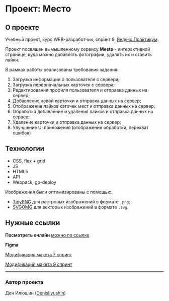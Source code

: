 # Проект: Место

## О проекте

Учебный проект, курс WEB-разработчик, спринт 9. 
[Яндекс.Практикум](https://practicum.yandex.ru/).

Проект посвящен вымышленному сервису **Mesto** - интерактивной странице, куда 
можно добавлять фотографии, удалять их и ставить лайки.

В рамках работы реализованы требования задания:
1. Загрузка информации о пользователе с сервера;
2. Загрузка первоначальных карточек с сервера;
3. Редактирования профиля пользователя и отправка данных на сервер;
4. Добавление новой карточки и отправка данных на сервер;
5. Отображение лайков каточек мест и отправка данных на сервер;
6. Обработка добавление и удаления лайков и отправка данных на сервер;
7. Удаление карточки и отправка данных на сервер;
8. Улучшение UI приложения (отображение обработки, перехват ошибок)

## Технологии

- CSS, flex + grid
- JS
- HTML5
- API
- Webpack, gp-deploy

Изображения были оптимизированы с помощью:
- [TinyPNG](https://tinypng.com/) для растровых изображений в формате `.png`;
- [SVGOMG](https://jakearchibald.github.io/svgomg/) для векторых изображений 
в формате `.svg`.

## Нужные ссылки

**Посмотреть онлайн**
[можно по ссылке](https://denisilyushin.github.io/mesto/)

**Figma**

[Модификация макета 7 спринт](https://www.figma.com/file/kRVLKwYG3d1HGLvh7JFWRT/JavaScript.-Sprint-6?node-id=0%3A1)

[Модификация макета 9 спринт](https://www.figma.com/file/PSdQFRHoxXJFs2FH8IXViF/JavaScript.-Sprint-9?type=design&t=KGZwFa22kt8ab2WR-0)


---
### Автор проекта

Ден Илюшин ([DenisIlyushin](https://github.com/DenisIlyushin/))